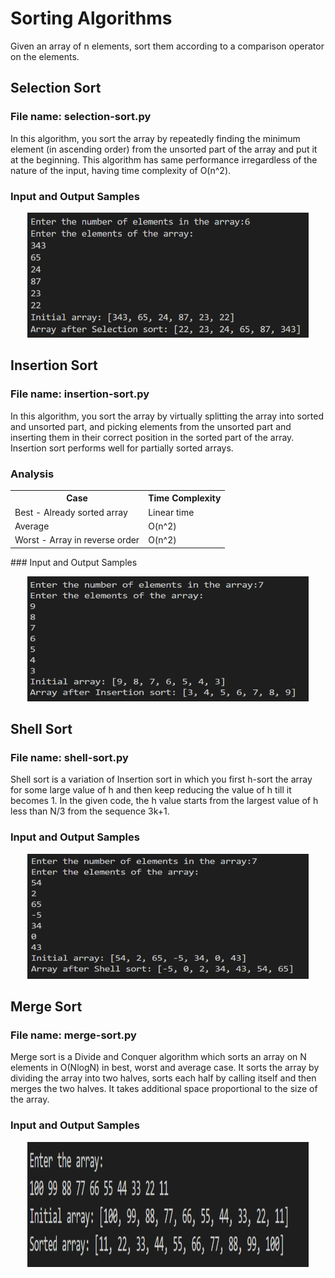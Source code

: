 # Sorting Algorithms 
Given an array of n elements, sort them according to a comparison operator on the elements.
## Selection Sort
### File name: selection-sort.py
In this algorithm, you sort the array by repeatedly finding the minimum element (in ascending order) from the unsorted part of the array and put it at the beginning. This algorithm has same performance irregardless of the nature of the input, having time complexity of O(n^2). 
### Input and Output Samples
<p align = "center">
    <img src="https://github.com/haseefathi/Python-Algorithms/blob/main/Sorting%20Algorithms/images/selection-sort.png" width="450" height="200" />
</p>

## Insertion Sort
### File name: insertion-sort.py
In this algorithm, you sort the array by virtually splitting the array into sorted and unsorted part, and picking elements from the unsorted part and inserting them in their correct position in the sorted part of the array. Insertion sort performs well for partially sorted arrays. 
### Analysis
<table>
    <tr>
        <th>
            Case
        </th>
        <th>
            Time Complexity
        </th>
    </tr>
    <tr>
        <td>
            Best - Already sorted array
        </td>
        <td>
            Linear time
        </td>
    </tr>
    <tr>
        <td>
            Average 
        </td>
        <td>
            O(n^2)
        </td>
    </tr>
    <tr>
        <td>
            Worst - Array in reverse order 
        </td>
        <td>
            O(n^2)
        </td>
    </tr>
</table>
### Input and Output Samples
<p align = "center">
    <img src="https://github.com/haseefathi/Python-Algorithms/blob/main/Sorting%20Algorithms/images/insertion-sort.png" width="450" height="200" />
</p>


## Shell Sort
### File name: shell-sort.py
Shell sort is a variation of Insertion sort in which you first h-sort the array for some large value of h and then keep reducing the value of h till it becomes 1. In the given code, the h value starts from the largest value of h less than N/3 from the sequence 3k+1. 
### Input and Output Samples
<p align = "center">
    <img src="https://github.com/haseefathi/Python-Algorithms/blob/main/Sorting%20Algorithms/images/shell-sort.png" width="450" height="200" />
</p>


## Merge Sort
### File name: merge-sort.py
Merge sort is a Divide and Conquer algorithm which sorts an array on N elements in O(NlogN) in best, worst and average case. It sorts the array by dividing the array into two halves, sorts each half by calling itself and then merges the two halves. It takes additional space proportional to the size of the array.
### Input and Output Samples
<p align = "center">
    <img src="https://github.com/haseefathi/Python-Algorithms/blob/main/Sorting%20Algorithms/images/merge-sort.png" width="450" height="200" />
</p>
